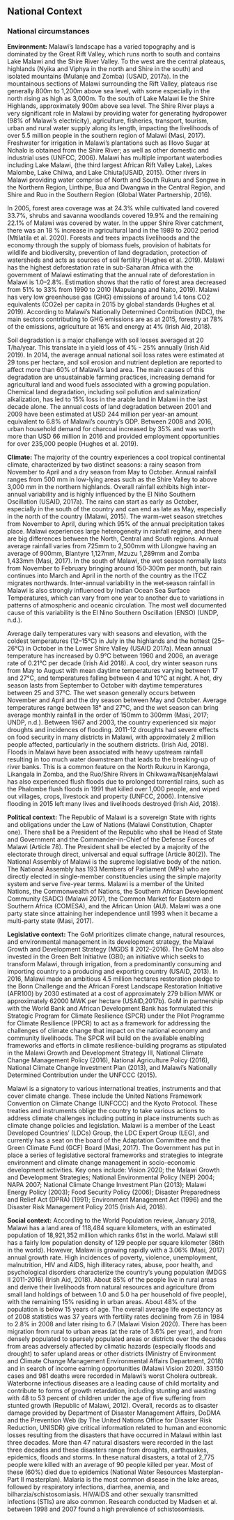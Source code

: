 ## National Context

### National circumstances
**Environment:** Malawi’s landscape has a varied topography and is dominated by the Great Rift Valley, which runs north to south and contains Lake Malawi and the Shire River Valley. To the west are the central plateaus, highlands (Nyika and Viphya in the north and Shire in the south) and isolated mountains (Mulanje and Zomba) (USAID, 2017a). In the mountainous sections of Malawi surrounding the Rift Valley, plateaus rise generally 800m to 1,200m above sea level, with some especially in the north rising as high as 3,000m. To the south of Lake Malawi lie the Shire Highlands, approximately 900m above sea level. The Shire River plays a very significant role in Malawi by providing water for generating hydropower (98% of Malawi’s electricity), agriculture, fisheries, transport, tourism, urban and rural water supply along its length, impacting the livelihoods of over 5.5 million people in the southern region of Malawi (Masi, 2017). Freshwater for irrigation in Malawi’s plantations such as Illovo Sugar at Nchalo is obtained from the Shire River; as well as other domestic and industrial uses (UNFCC, 2006). Malawi has multiple important waterbodies including Lake Malawi, (the third largest African Rift Valley Lake), Lakes Malombe, Lake Chilwa, and Lake Chiuta(USAID, 2015). Other rivers in Malawi providing water comprise of North and South Rukuru and Songwe in the Northern Region, Linthipe, Bua and Dwangwa in the Central Region, and Shire and Ruo in the Southern Region (Global Water Partnership, 2016).

In 2005, forest area coverage was at 24.3% while cultivated land covered 33.7%, shrubs and savanna woodlands covered 19.9% and the remaining 22.1% of Malawi was 
covered by water. In the upper Shire River catchment, there was an 18 % increase in agricultural land in the 1989 to 2002 period (Mtilatila et al. 2020). Forests 
and trees impacts livelihoods and the economy through the supply of biomass fuels, provision of habitats for wildlife and biodiversity, prevention of land 
degradation, protection of watersheds and acts as sources of soil fertility (Hughes et al. 2019). Malawi has the highest deforestation rate in sub-Saharan Africa 
with the government of Malawi estimating that the annual rate of deforestation in Malawi is 1.0–2.8%. Estimation shows that the ratio of forest area decreased from 51% to 33% from 1990 to 2010 (Mapulanga and Naito, 2019). Malawi has very low greenhouse gas (GHG) emissions of around 1.4 tons CO2 equivalents (CO2e) per capita in 2015 by global standards (Hughes et al. 2019). According to Malawi’s Nationally Determined Contribution (NDC), the main sectors contributing to GHG emissions are as at 2015, forestry at 78% of the emissions, agriculture at 16% and energy at 4% (Irish Aid, 2018).

Soil degradation is a major challenge with soil losses averaged at 20 T/ha/year. This translate in a yield loss of 4% - 25% annually (Irish Aid 2019). In 2014, the average annual national soil loss rates were estimated at 29 tons per hectare, and soil erosion and nutrient depletion are reported to affect more than 60% of Malawi’s land area. The main causes of this degradation are unsustainable farming practices, increasing demand for agricultural land and wood fuels associated with a growing population. Chemical land degradation, including soil pollution and salinization/ alkalization, has led to 15% loss in the arable land in Malawi in the last decade alone. The annual costs of land degradation between 2001 and 2009 have been estimated at USD 244 million per year-an amount equivalent to 6.8% of Malawi’s country’s GDP. Between 2008 and 2016, urban household demand for charcoal increased by 35% and was worth more than USD 66 million in 2016 and provided employment opportunities for over 235,000 people (Hughes et al. 2019).

**Climate:** The majority of the country experiences a cool tropical continental climate, characterized by two distinct seasons: a rainy season from November to 
April and a dry season from May to October. Annual rainfall ranges from 500 mm in low-lying areas such as the Shire Valley to above 3,000 mm in the northern 
highlands. Overall rainfall exhibits high inter-annual variability and is highly influenced by the El Niño Southern Oscillation (USAID, 2017a). The rains can 
start as early as October, especially in the south of the country and can end as late as May, especially in the north of the country (Malawi, 2015). The warm-wet 
season stretches from November to April, during which 95% of the annual precipitation takes place. Malawi experiences large heterogeneity in rainfall regime, and 
there are big differences between the North, Central and South regions. Annual average rainfall varies from 725mm to 2,500mm with Lilongwe having an average of 
900mm, Blantyre 1,127mm, Mzuzu 1,289mm and Zomba 1,433mm (Masi, 2017). In the south of Malawi, the wet season normally lasts from November to February bringing 
around 150‐300m per month, but rain continues into March and April in the north of the country as the ITCZ migrates northwards. Inter‐annual variability in the 
wet‐season rainfall in Malawi is also strongly influenced by Indian Ocean Sea Surface Temperatures, which can vary from one year to another due to variations in 
patterns of atmospheric and oceanic circulation. The most well documented cause of this variability is the El Nino Southern Oscillation (ENSO) (UNDP, n.d.).

Average daily temperatures vary with seasons and elevation, with the coldest temperatures (12–15°C) in July in the highlands and the hottest (25–26°C) in October 
in the Lower Shire Valley (USAID 2017a). Mean annual temperature has increased by 0.9°C between 1960 and 2006, an average rate of 0.21°C per decade (Irish Aid 
2018). A cool, dry winter season runs from May to August with mean daytime temperatures varying between 17 and 27°C, and temperatures falling between 4 and 10°C 
at night. A hot, dry season lasts from September to October with daytime temperatures between 25 and 37°C. The wet season generally occurs between November 
and April and the dry season between May and October. Average temperatures range between 18° and 27°C, and the wet season can bring average monthly rainfall in 
the order of 150mm to 300mm (Masi, 2017; UNDP, n.d.). Between 1967 and 2003, the country experienced six major droughts and incidences of flooding. 2011-12 
droughts had severe effects on food security in many districts in Malawi, with approximately 2 million people affected, particularly in the southern districts. 
(Irish Aid, 2018). Floods in Malawi have been associated with heavy upstream rainfall resulting in too much water downstream that leads to the breaking-up of 
river banks. This is a common feature on the North Rukuru in Karonga, Likangala in Zomba, and the Ruo/Shire Rivers in Chikwawa/NsanjeMalawi has also experienced 
flush floods due to prolonged torrential rains, such as the Phalombe flush floods in 1991 that killed over 1,000 people, and wiped out villages, crops, livestock 
and property (UNFCC, 2006). Intensive flooding in 2015 left many lives and livelihoods destroyed (Irish Aid, 2018).

**Political context:** The Republic of Malawi is a sovereign State with rights and obligations under the Law of Nations (Malawi Constitution, Chapter one). There 
shall be a President of the Republic who shall be Head of State and Government and the Commander-in-Chief of the Defense Forces of Malawi (Article 78). The 
President shall be elected by a majority of the electorate through direct, universal and equal suffrage (Article 80(2)). The National Assembly of Malawi is the 
supreme legislative body of the nation. The National Assembly has 193 Members of Parliament (MPs) who are directly elected in single-member constituencies using 
the simple majority system and serve five-year terms. Malawi is a member of the United Nations, the Commonwealth of Nations, the Southern African Development 
Community (SADC) (Malawi 2017), the Common Market for Eastern and Southern Africa (COMESA), and the African Union (AU). Malawi was a one party state since 
attaining her independence until 1993 when it became a multi-party state (Masi, 2017).

**Legislative context:** The GoM prioritizes climate change, natural resources, and environmental management in its development strategy, the Malawi Growth and 
Development Strategy (MGDS II 2012–2016). The GoM has also invested in the Green Belt Initiative (GBI); an initiative which seeks to transform Malawi, through 
irrigation, from a predominantly consuming and importing country to a producing and exporting country (USAID, 2013). In 2016, Malawi made an ambitious 4.5 
million hectares restoration pledge to the Bonn Challenge and the African Forest Landscape Restoration Initiative (AFR100) by 2030 estimated at a cost of 
approximately 279 billion MWK or approximately 62000 MWK per hectare (USAID,2017b). GoM in partnership with the World Bank and African Development Bank has 
formulated this Strategic Program for Climate Resilience (SPCR) under the Pilot Programme for Climate Resilience (PPCR) to act as a framework for addressing the 
challenges of climate change that impact on the national economy and community livelihoods. The SPCR will build on the available enabling frameworks and efforts 
in climate resilience-building programs as stipulated in the Malawi Growth and Development Strategy III, National Climate Change Management Policy (2016), 
National Agriculture Policy (2016), National Climate Change Investment Plan (2013), and Malawi’s Nationally Determined Contribution under the UNFCCC (2015).

Malawi is a signatory to various international treaties, instruments and that cover climate change. These include the United Nations Framework Convention on 
Climate Change (UNFCCC) and the Kyoto Protocol. These treaties and instruments oblige the country to take various actions to address climate challenges including 
putting in place instruments such as climate change policies and legislation. Malawi is a member of the Least Developed Countries’ (LDCs) Group, the LDC Expert 
Group (LEG), and currently has a seat on the board of the Adaptation Committee and the Green Climate Fund (GCF) Board (Masi, 2017). The Government has put in 
place a series of legislative sectoral frameworks and strategies to integrate environment and climate change management in socio-economic development activities. 
Key ones include: Vision 2020; the Malawi Growth and Development Strategies; National Environmental Policy (NEP) 2004; NAPA 2007; National Climate Change 
Investment Plan (2013); Malawi Energy Policy (2003); Food Security Policy (2006); Disaster Preparedness and Relief Act (DPRA) (1991); Environment Management Act 
(1996) and the Disaster Risk Management Policy 2015 (Irish Aid, 2018).

**Social context:** According to the World Population review, January 2018, Malawi has a land area of 118,484 square kilometers, with an estimated population of 
18,921,352 million which ranks 61st in the world. Malawi still has a fairly low population density of 129 people per square kilometer (86th in the world). 
However, Malawi is growing rapidly with a 3.06% (Masi, 2017) annual growth rate. High incidences of poverty, violence, unemployment, malnutrition, HIV and AIDS, 
high illiteracy rates, abuse, poor health, and psychological disorders characterize the country’s young population (MDGS II 2011-2016) (Irish Aid, 2018). About 
85% of the people live in rural areas and derive their livelihoods from natural resources and agriculture (from small land holdings of between 1.0 and 5.0 ha per 
household of five people), with the remaining 15% residing in urban areas. About 48% of the population is below 15 years of age. The overall average life 
expectancy as of 2008 statistics was 37 years with fertility rates declining from 7.6 in 1984 to 2.8% in 2008 and later rising to 6.7 (Malawi Vision 2020). There 
has been migration from rural to urban areas (at the rate of 3.6% per year), and from densely populated to sparsely populated areas or districts over the decades 
from areas adversely affected by climatic hazards (especially floods and drought) to safer upland areas or other districts (Ministry of Environment and Climate 
Change Management Environmental Affairs Department, 2018) and in search of income earning opportunities (Malawi Vision 2020). 33150 cases and 981 deaths were 
recorded in Malawi’s worst Cholera outbreak. Waterborne infectious diseases are a leading cause of child mortality and contribute to forms of growth retardation, 
including stunting and wasting with 48 to 53 percent of children under the age of five suffering from stunted growth (Republic of Malawi, 2012). Overall, records 
as to disaster damage provided by Department of Disaster Management Affairs, DoDMA and the Prevention Web (by The United Nations Office for Disaster Risk 
Reduction, UNISDR) give critical information related to human and economic losses resulting from the disasters that have occurred in Malawi within last three 
decades. More than 47 natural disasters were recorded in the last three decades and these disasters range from droughts, earthquakes, epidemics, floods and 
storms. In these natural disasters, a total of 2,775 people were killed with an average of 90 people killed per year. Most of these (60%) died due to epidemics 
(National Water Resources Masterplan- Part II masterplan). Malaria is the most common disease in the lake areas, followed by respiratory infections, diarrhea, 
anemia, and bilharzia/schistosomiasis. HIV/AIDS and other sexually transmitted infections (STIs) are also common. Research conducted by Madsen et al. between 
1998 and 2007 found a high prevalence of schistosomiasis.
